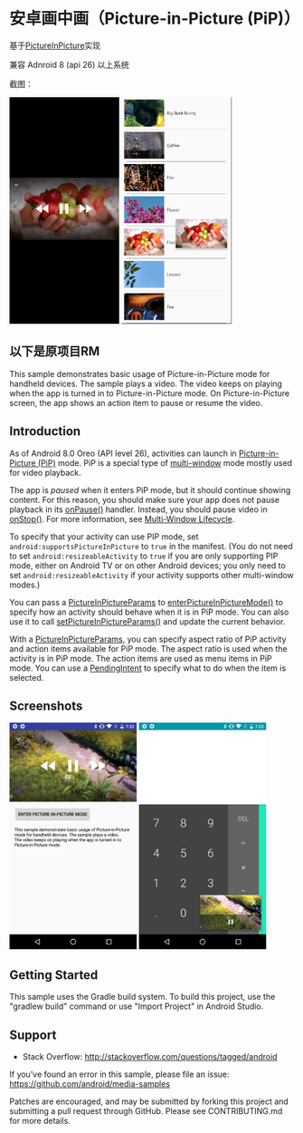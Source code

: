 
安卓画中画（Picture-in-Picture (PiP)）
========================================

基于[PictureInPicture](https://github.com/android/media-samples/tree/main/PictureInPictureKotlin)实现

兼容 Adnroid 8 (api 26) 以上系统

截图：

<img src="screenshots/4-video.png" height="400" alt="Screenshot"/>
<img src="screenshots/3-pip.png" height="400" alt="Screenshot"/> 

以下是原项目RM
------------

This sample demonstrates basic usage of Picture-in-Picture mode for handheld devices.
The sample plays a video. The video keeps on playing when the app is turned in to
Picture-in-Picture mode. On Picture-in-Picture screen, the app shows an action item to
pause or resume the video.

Introduction
------------

As of Android 8.0 Oreo (API level 26), activities can launch in [Picture-in-Picture (PiP)][1] mode.
PiP is a special type of [multi-window][2] mode mostly used for video playback.

The app is *paused* when it enters PiP mode, but it should continue showing content. For this
reason, you should make sure your app does not pause playback in its [onPause()][3]
handler. Instead, you should pause video in [onStop()][4]. For more information, see [Multi-Window
Lifecycle][5].

To specify that your activity can use PIP mode, set `android:supportsPictureInPicture` to `true` in
the manifest. (You do not need to set `android:resizeableActivity` to `true` if you are only
supporting PIP mode, either on Android TV or on other Android devices; you only need to set
`android:resizeableActivity` if your activity supports other multi-window modes.)

You can pass a [PictureInPictureParams][6] to [enterPictureInPictureMode()][7] to specify how an
activity should behave when it is in PiP mode. You can also use it to call
[setPictureInPictureParams()][8] and update the current behavior.

With a [PictureInPictureParams][6], you can specify aspect ratio of PiP activity and action items
available for PiP mode. The aspect ratio is used when the activity is in PiP mode. The action items
are used as menu items in PiP mode. You can use a [PendingIntent][9] to specify what to do when the
item is selected.

[1]: https://developer.android.com/guide/topics/ui/picture-in-picture.html
[2]: https://developer.android.com/guide/topics/ui/multi-window.html
[3]: https://developer.android.com/reference/android/app/Activity.html#onPause()
[4]: https://developer.android.com/reference/android/app/Activity.html#onStop()
[5]: https://developer.android.com/guide/topics/ui/multi-window.html#lifecycle
[6]: https://developer.android.com/reference/android/app/PictureInPictureParams.html
[7]: https://developer.android.com/reference/android/app/Activity.html#enterPictureInPictureMode(android.app.PictureInPictureParams)
[8]: https://developer.android.com/reference/android/app/Activity.html#setPictureInPictureParams(android.app.PictureInPictureParams)
[9]: https://developer.android.com/reference/android/app/PendingIntent.html

Screenshots
-------------

<img src="screenshots/1-main.png" height="400" alt="Screenshot"/> <img src="screenshots/2-pip.png" height="400" alt="Screenshot"/> 

Getting Started
---------------

This sample uses the Gradle build system. To build this project, use the
"gradlew build" command or use "Import Project" in Android Studio.

Support
-------

- Stack Overflow: http://stackoverflow.com/questions/tagged/android

If you've found an error in this sample, please file an issue:
https://github.com/android/media-samples

Patches are encouraged, and may be submitted by forking this project and
submitting a pull request through GitHub. Please see CONTRIBUTING.md for more details.
